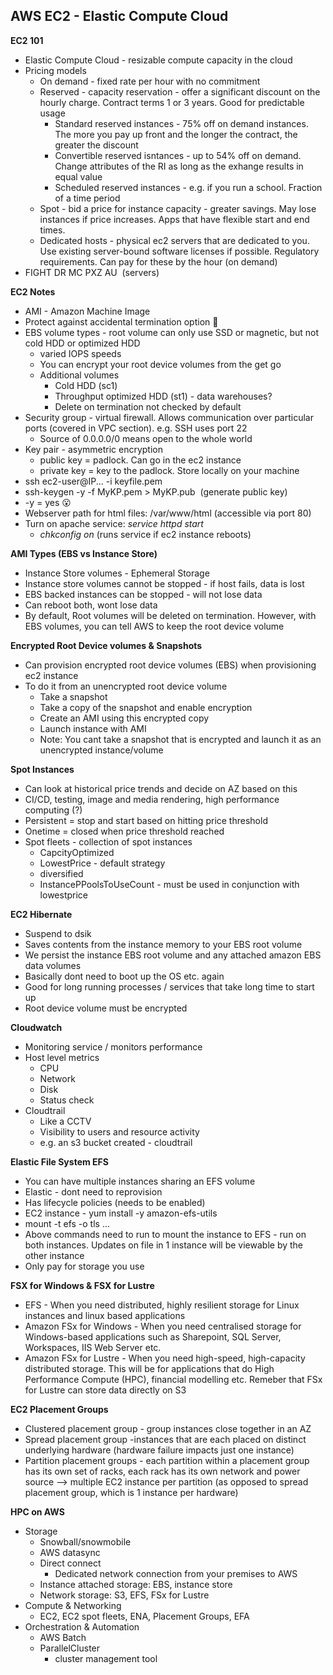 ## AWS EC2 - Elastic Compute Cloud

**EC2 101**

- Elastic Compute Cloud - resizable compute capacity in the cloud
- Pricing models
    - On demand - fixed rate per hour with no commitment
    - Reserved - capacity reservation - offer a significant discount on the hourly charge. Contract terms 1 or 3 years. Good for predictable usage
        - Standard reserved instances - 75% off on demand instances. The more you pay up front and the longer the contract, the greater the discount
        - Convertible reserved isntances - up to 54% off on demand. Change attributes of the RI as long as the exhange results in equal value
        - Scheduled reserved instances - e.g. if you run a school. Fraction of a time period
    - Spot - bid a price for instance capacity - greater savings. May lose instances if price increases. Apps that have flexible start and end times.
    - Dedicated hosts - physical ec2 servers that are dedicated to you. Use existing server-bound software licenses if possible. Regulatory requirements. Can pay for these by the hour (on demand)
- FIGHT DR MC PXZ AU  (servers)

**EC2 Notes** 

- AMI - Amazon Machine Image
- Protect against accidental termination option 🙂
- EBS volume types - root volume can only use SSD or magnetic, but not cold HDD or optimized HDD
    - varied IOPS speeds
    - You can encrypt your root device volumes from the get go
    - Additional volumes
        - Cold HDD (sc1)
        - Throughput optimized HDD (st1) - data warehouses?
        - Delete on termination not checked by default
- Security group - virtual firewall. Allows communication over particular ports (covered in VPC section). e.g. SSH uses port 22
    - Source of 0.0.0.0/0 means open to the whole world
- Key pair - asymmetric encryption
    - public key = padlock. Can go in the ec2 instance
    - private key = key to the padlock. Store locally on your machine
- ssh ec2-user@IP... -i keyfile.pem
- ssh-keygen -y -f MyKP.pem > MyKP.pub  (generate public key)
- -y = yes 😮
- Webserver path for html files: /var/www/html (accessible via port 80)
- Turn on apache service: *service httpd start*
    - *chkconfig on* (runs service if ec2 instance reboots)

**AMI Types (EBS vs Instance Store)**

- Instance Store volumes - Ephemeral Storage
- Instance store volumes cannot be stopped - if host fails, data is lost
- EBS backed instances can be stopped - will not lose data
- Can reboot both, wont lose data
- By default, Root volumes will be deleted on termination. However, with EBS volumes, you can tell AWS to keep the root device volume


**Encrypted Root Device volumes & Snapshots**

- Can provision encrypted root device volumes (EBS) when provisioning ec2 instance
- To do it from an unencrypted root device volume
    - Take a snapshot
    - Take a copy of the snapshot and enable encryption
    - Create an AMI using this encrypted copy
    - Launch instance with AMI
    - Note: You cant take a snapshot that is encrypted and launch it as an unencrypted instance/volume

**Spot Instances**

- Can look at historical price trends and decide on AZ based on this
- CI/CD, testing, image and media rendering, high performance computing (?)
- Persistent = stop and start based on hitting price threshold
- Onetime = closed when price threshold reached
- Spot fleets - collection of spot instances
    - CapcityOptimized
    - LowestPrice - default strategy
    - diversified
    - InstancePPoolsToUseCount - must be used in conjunction with lowestprice

**EC2 Hibernate**

- Suspend to dsik
- Saves contents from the instance memory to your EBS root volume
- We persist the instance EBS root volume and any attached amazon EBS data volumes
- Basically dont need to boot up the OS etc. again
- Good for long running processes / services that take long time to start up
- Root device volume must be encrypted

**Cloudwatch**

- Monitoring service / monitors performance
- Host level metrics
    - CPU
    - Network
    - Disk
    - Status check
- Cloudtrail
    - Like a CCTV
    - Visibility to users and resource activity
    - e.g. an s3 bucket created - cloudtrail

**Elastic File System EFS**

- You can have multiple instances sharing an EFS volume
- Elastic - dont need to reprovision
- Has lifecycle policies (needs to be enabled)
- EC2 instance - yum install -y amazon-efs-utils
- mount -t efs -o tls ...
- Above commands need to run to mount the instance to EFS - run on both instances. Updates on file in 1 instance will be viewable by the other instance
- Only pay for storage you use

**FSX for Windows & FSX for Lustre**

- EFS - When you need distributed, highly resilient storage for Linux instances and linux based applications
- Amazon FSx for Windows - When you need centralised storage for Windows-based applications such as Sharepoint, SQL Server, Workspaces, IIS Web Server etc.
- Amazon FSx for Lustre - When you need high-speed, high-capacity distributed storage. This will be for applications that do High Performance Compute (HPC), financial modelling etc. Remeber that FSx for Lustre can store data directly on S3

**EC2 Placement Groups**

- Clustered placement group - group instances close together in an AZ
- Spread placement group -instances that are each placed on distinct underlying hardware (hardware failure impacts just one instance)
- Partition placement groups - each partition within a placement group has its own set of racks, each rack has its own network and power source --> multiple EC2 instance per partition (as opposed to spread placement group, which is 1 instance per hardware)

**HPC on AWS**

- Storage
    - Snowball/snowmobile
    - AWS datasync
    - Direct connect
        - Dedicated network connection from your premises to AWS
    - Instance attached storage: EBS, instance store
    - Network storage: S3, EFS, FSx for Lustre
- Compute & Networking
    - EC2, EC2 spot fleets, ENA, Placement Groups, EFA
- Orchestration & Automation
    - AWS Batch
    - ParallelCluster
        - cluster management tool
